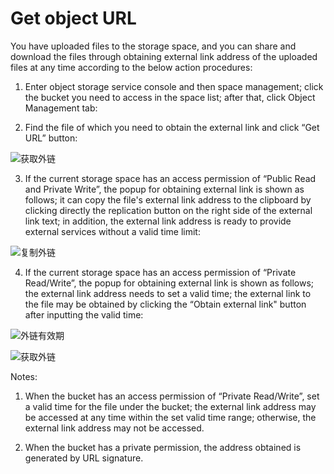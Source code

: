 # Get object URL

You have uploaded files to the storage space, and you can share and download the files through obtaining external link address of the uploaded files at any time according to the below action procedures:

1. Enter object storage service console and then space management; click the bucket you need to access in the space list; after that, click Object Management tab:

2. Find the file of which you need to obtain the external link and click “Get URL” button:

![获取外链](https://github.com/jdcloudcom/cn/blob/edit/image/Object-Storage-Service/OSS-047.png)

3. If the current storage space has an access permission of “Public Read and Private Write”, the popup for obtaining external link is shown as follows; it can copy the file's external link address to the clipboard by clicking directly the replication button on the right side of the external link text; in addition, the external link address is ready to provide external services without a valid time limit:

![复制外链](https://github.com/jdcloudcom/cn/blob/edit/image/Object-Storage-Service/OSS-048.png)

4. If the current storage space has an access permission of “Private Read/Write”, the popup for obtaining external link is shown as follows; the external link address needs to set a valid time; the external link to the file may be obtained by clicking the “Obtain external link" button after inputting the valid time:

![外链有效期](https://github.com/jdcloudcom/cn/blob/edit/image/Object-Storage-Service/OSS-049.png)

![获取外链](https://github.com/jdcloudcom/cn/blob/edit/image/Object-Storage-Service/OSS-050.png)

Notes:

1. When the bucket has an access permission of “Private Read/Write”, set a valid time for the file under the bucket; the external link address may be accessed at any time within the set valid time range; otherwise, the external link address may not be accessed.

2. When the bucket has a private permission, the address obtained is generated by URL signature.

